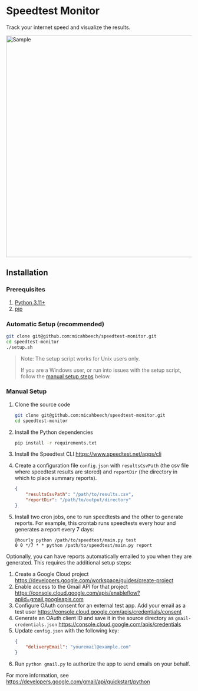 # Speedtest Monitor

Track your internet speed and visualize the results.

<img width="600" alt="Sample" src="https://github.com/micahbeech/speedtest-monitor/assets/47065407/8dcddb39-0148-47b0-8b57-1102f8f4a37f">

## Installation

### Prerequisites
1. [Python 3.11+](https://www.python.org/about/gettingstarted/)
2. [pip](https://pip.pypa.io/en/stable/)

### Automatic Setup (recommended)

```sh
git clone git@github.com:micahbeech/speedtest-monitor.git
cd speedtest-monitor
./setup.sh
```

> Note: The setup script works for Unix users only.
>
> If you are a Windows user,
> or run into issues with the setup script,
> follow the [manual setup steps](#manual-setup) below.

### Manual Setup

1. Clone the source code
    ```sh
    git clone git@github.com:micahbeech/speedtest-monitor.git
    cd speedtest-monitor
    ```

2. Install the Python dependencies
    ```sh
    pip install -r requirements.txt
    ```

3. Install the Speedtest CLI https://www.speedtest.net/apps/cli

4. Create a configuration file `config.json` with `resultsCsvPath` (the csv file where speedtest results are stored) and `reportDir` (the directory in which to place summary reports).
    ```json
    {
        "resultsCsvPath": "/path/to/results.csv",
        "reportDir": "/path/to/output/directory"
    }
    ```

5. Install two cron jobs, one to run speedtests and the other to generate reports. 
For example, this crontab runs speedtests every hour 
and generates a report every 7 days:
    ```
    @hourly python /path/to/speedtest/main.py test
    0 0 */7 * * python /path/to/speedtest/main.py report
    ```

Optionally, you can have reports automatically emailed to you when they are generated. This requires the additional setup steps:

1. Create a Google Cloud project
https://developers.google.com/workspace/guides/create-project
2. Enable access to the Gmail API for that project
https://console.cloud.google.com/apis/enableflow?apiid=gmail.googleapis.com
3. Configure OAuth consent for an external test app. Add your email as a test user
https://console.cloud.google.com/apis/credentials/consent
4. Generate an OAuth client ID and save it in the source directory as `gmail-credentials.json`
https://console.cloud.google.com/apis/credentials
5. Update `config.json` with the following key:
    ```json
    {
        "deliveryEmail": "youremail@example.com"
    }
    ```
6. Run `python gmail.py` to authorize the app to send emails on your behalf.

For more information, see https://developers.google.com/gmail/api/quickstart/python


